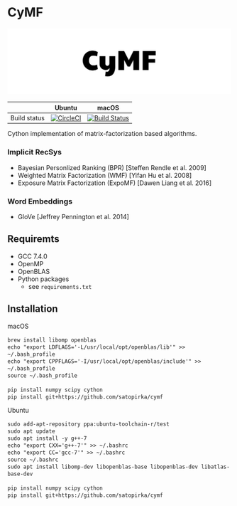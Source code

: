 
# CyMF
![CyMF logo](logo.png)

||Ubuntu|macOS|
|-|-|-|
| Build status | [![CircleCI](https://circleci.com/gh/satopirka/cymf.svg?style=svg)](https://circleci.com/gh/satopirka/cymf) | [![Build Status](https://travis-ci.org/satopirka/cymf.svg?branch=master)](https://travis-ci.org/satopirka/cymf) |

Cython implementation of matrix-factorization based algorithms.

### Implicit RecSys
- Bayesian Personlized Ranking (BPR) [Steffen Rendle et al. 2009]
- Weighted Matrix Factorization (WMF) [Yifan Hu et al. 2008]
- Exposure Matrix Factorization (ExpoMF) [Dawen Liang et al. 2016]

### Word Embeddings
- GloVe [Jeffrey Pennington et al. 2014]

## Requiremts
- GCC 7.4.0
- OpenMP
- OpenBLAS
- Python packages
    - see `requirements.txt`

## Installation
macOS
```
brew install libomp openblas
echo "export LDFLAGS='-L/usr/local/opt/openblas/lib'" >> ~/.bash_profile
echo "export CPPFLAGS='-I/usr/local/opt/openblas/include'" >> ~/.bash_profile
source ~/.bash_profile

pip install numpy scipy cython
pip install git+https://github.com/satopirka/cymf
```

Ubuntu
```
sudo add-apt-repository ppa:ubuntu-toolchain-r/test
sudo apt update
sudo apt install -y g++-7
echo "export CXX='g++-7'" >> ~/.bashrc
echo "export CC='gcc-7'" >> ~/.bashrc
source ~/.bashrc
sudo apt install libomp-dev libopenblas-base libopenblas-dev libatlas-base-dev

pip install numpy scipy cython
pip install git+https://github.com/satopirka/cymf
```
